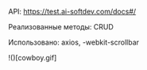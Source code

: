 API: https://test.ai-softdev.com/docs#/


Реализованные методы: CRUD

Использовано: axios, -webkit-scrollbar




!()[cowboy.gif]
